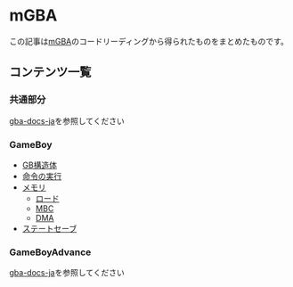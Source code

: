 # mGBA

この記事は[mGBA](https://github.com/mgba-emu/mgba/tree/9d3b4459ee329818432390775fbc0d62c3fca08d)のコードリーディングから得られたものをまとめたものです。

## コンテンツ一覧

### 共通部分

[gba-docs-ja](https://github.com/pokemium/gba-docs-ja/blob/main/others/mgba/README.md)を参照してください

### GameBoy

- [GB構造体](./struct.md)
- [命令の実行](./exec.md)
- [メモリ](./memory/README.md)
  - [ロード](./memory/load.md)
  - [MBC](./memory/mbc.md)
  - [DMA](./memory/dma.md)
- [ステートセーブ](./statesave/README.md)

### GameBoyAdvance

[gba-docs-ja](https://github.com/pokemium/gba-docs-ja/blob/main/others/mgba/README.md)を参照してください


